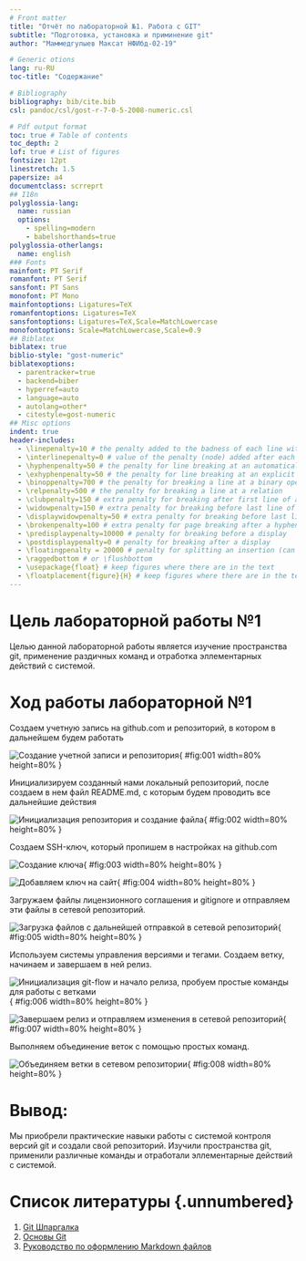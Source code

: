 ```yaml
---
# Front matter
title: "Отчёт по лабораторной №1. Работа с GIT"
subtitle: "Подготовка, установка и приминение git"
author: "Маммедгулыев Максат НФИбд-02-19"

# Generic otions
lang: ru-RU
toc-title: "Содержание"

# Bibliography
bibliography: bib/cite.bib
csl: pandoc/csl/gost-r-7-0-5-2008-numeric.csl

# Pdf output format
toc: true # Table of contents
toc_depth: 2
lof: true # List of figures
fontsize: 12pt
linestretch: 1.5
papersize: a4
documentclass: scrreprt
## I18n
polyglossia-lang:
  name: russian
  options:
	- spelling=modern
	- babelshorthands=true
polyglossia-otherlangs:
  name: english
### Fonts
mainfont: PT Serif
romanfont: PT Serif
sansfont: PT Sans
monofont: PT Mono
mainfontoptions: Ligatures=TeX
romanfontoptions: Ligatures=TeX
sansfontoptions: Ligatures=TeX,Scale=MatchLowercase
monofontoptions: Scale=MatchLowercase,Scale=0.9
## Biblatex
biblatex: true
biblio-style: "gost-numeric"
biblatexoptions:
  - parentracker=true
  - backend=biber
  - hyperref=auto
  - language=auto
  - autolang=other*
  - citestyle=gost-numeric
## Misc options
indent: true
header-includes:
  - \linepenalty=10 # the penalty added to the badness of each line within a paragraph (no associated penalty node) Increasing the value makes tex try to have fewer lines in the paragraph.
  - \interlinepenalty=0 # value of the penalty (node) added after each line of a paragraph.
  - \hyphenpenalty=50 # the penalty for line breaking at an automatically inserted hyphen
  - \exhyphenpenalty=50 # the penalty for line breaking at an explicit hyphen
  - \binoppenalty=700 # the penalty for breaking a line at a binary operator
  - \relpenalty=500 # the penalty for breaking a line at a relation
  - \clubpenalty=150 # extra penalty for breaking after first line of a paragraph
  - \widowpenalty=150 # extra penalty for breaking before last line of a paragraph
  - \displaywidowpenalty=50 # extra penalty for breaking before last line before a display math
  - \brokenpenalty=100 # extra penalty for page breaking after a hyphenated line
  - \predisplaypenalty=10000 # penalty for breaking before a display
  - \postdisplaypenalty=0 # penalty for breaking after a display
  - \floatingpenalty = 20000 # penalty for splitting an insertion (can only be split footnote in standard LaTeX)
  - \raggedbottom # or \flushbottom
  - \usepackage{float} # keep figures where there are in the text
  - \floatplacement{figure}{H} # keep figures where there are in the text
---
```


# Цель лабораторной работы №1

Целью данной лабораторной работы является изучение пространства git, применение раздичных команд и отработка эллементарных действий с системой.

# Ход работы лабораторной №1

Создаем учетную запись на github.com и репозиторий, в котором в дальнейшем будем работать

![Создание учетной записи и репозитория](image/Screenshot_1.png){ #fig:001 width=80% height=80% }

Инициализируем созданный нами локальный репозиторий, после создаем в нем файл README.md, с которым будем проводить все дальнейшие действия

![Инициализация репозитория и создание файла](image/Screenshot_2.png){ #fig:002 width=80% height=80% }

Создаем SSH-ключ, который пропишем в настройках на github.com

![Создание ключа](image/Screenshot_3.png){ #fig:003 width=80% height=80% }

![Добавляем ключ на сайт ](image/Screenshot_4.png){ #fig:004 width=80% height=80% }

Загружаем файлы лицензионного соглашения и gitignore и отправляем эти файлы в сетевой репозиторий.

![Загрузка файлов с дальнейшей отправкой в сетевой репозиторий](image/Screenshot_5.png){ #fig:005 width=80% height=80% }

Используем системы управления версиями и тегами. Создаем ветку, начинаем и завершаем в ней релиз.

![Инициализация git-flow и начало релиза, пробуем простые команды для работы с ветками](image/Screenshot_6.png){ #fig:006 width=80% height=80% }

![Завершаем релиз и отправляем изменения в сетевой репозиторий](image/Screenshot_7.png){ #fig:007 width=80% height=80% }

Выполняем объединение веток с помощью простых команд. 

![Объединяем ветки в сетевом репозитории](image/Screenshot_8.png){ #fig:008 width=80% height=80% }

# Вывод: 

Мы приобрели практические навыки работы с системой контроля версий git и создали свой репозиторий. Изучили пространства git, применили различные команды и отработали эллементарные действий с системой.

# Список литературы {.unnumbered}

1. [Git Шпаргалка](https://github.com/cyberspacedk/Git-commands)
2. [Основы Git](https://habr.com/ru/post/583478/)
3. [Руководство по оформлению Markdown файлов](https://gist.github.com/Jekins/2bf2d0638163f1294637)

